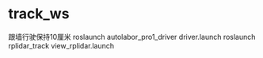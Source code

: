 # track_ws
跟墙行驶保持10厘米
roslaunch autolabor_pro1_driver driver.launch
roslaunch rplidar_track view_rplidar.launch
